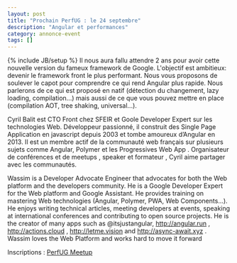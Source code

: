 ```yaml
---
layout: post
title: "Prochain PerfUG : le 24 septembre"
description: "Angular et performances"
category: annonce-event
tags: []
---
```

{% include JB/setup %}
Il nous aura fallu attendre 2 ans pour avoir cette nouvelle version du fameux framework de Google. L'objectif est ambitieux: devenir le framework front le plus performant.
Nous vous proposons de soulever le capot pour comprendre ce qui rend Angular plus rapide. Nous parlerons de ce qui est proposé en natif (détection du changement, lazy loading, compilation...) mais aussi de ce que vous pouvez mettre en place (compilation AOT, tree shaking, universal...).

<!-- more -->
Cyril Balit est CTO Front chez SFEIR et Goole Developer Expert sur les technologies Web. Développeur passionné, il construit des Single Page Application en javascript depuis 2003 et tombe amoureux d’Angular en 2013. Il est un membre actif de la communauté web français sur plusieurs sujets comme Angular, Polymer et les Progressives Web App . Organisateur de conférences et de meetups , speaker et formateur , Cyril aime partager avec les communautés.

Wassim is a Developer Advocate Engineer that advocates for both the Web platform and the developers community. He is a Google Developer Expert for the Web platform and Google Assistant. He provides training on mastering Web technologies (Angular, Polymer, PWA, Web Components...). He enjoys writing technical articles, meeting developers at events, speaking at international conferences and contributing to open source projects.
He is the creator of many apps such as @itsjustangular, http://angular.run , http://actions.cloud , http://letme.vision and http://async-await.xyz . Wassim loves the Web Platform and works hard to move it forward

Inscriptions : [PerfUG Meetup](https://www.meetup.com/fr-FR/PerfUG/events/244682801/)
